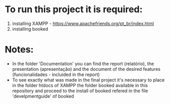 # To run this project it is required:
1. installing XAMPP - https://www.apachefriends.org/pt_br/index.html
2. installing booked

# Notes:
- In the folder 'Documentation' you can find the report (relatório), the presentation (apresentação) and the document of the desired features (funcionalidades - incluided in the report)
- To see exactly what was made in the final project it's necessary to place in the folder htdocs of XAMPP the folder booked available in this repository and proceed to the install of booked refered in the file 'develpmentguide' of booked
